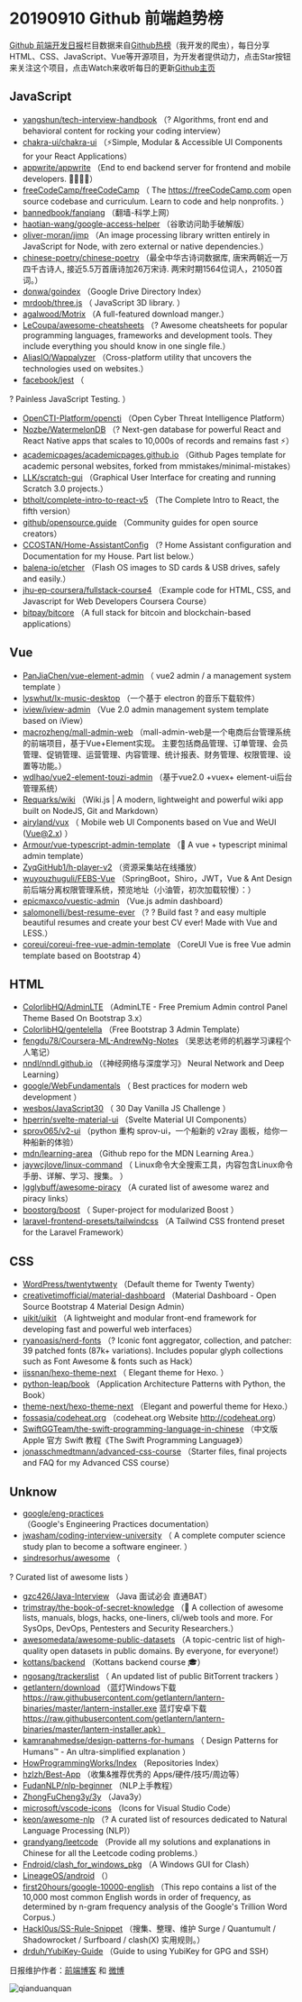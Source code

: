 # 20190910 Github 前端趋势榜

[Github 前端开发日报](https://qdkfweb.cn/c/news)栏目数据来自[Github热榜](https://github.qdkfweb.cn/)（我开发的爬虫），每日分享HTML、CSS、JavaScript、Vue等开源项目，为开发者提供动力，点击Star按钮来关注这个项目，点击Watch来收听每日的更新[Github主页](https://github.com/kujian/githubTrending)
## JavaScript

* [yangshun/tech-interview-handbook](https://github.com/yangshun/tech-interview-handbook) （? Algorithms, front end and behavioral content for rocking your coding interview）
* [chakra-ui/chakra-ui](https://github.com/chakra-ui/chakra-ui) （⚡️Simple, Modular &amp; Accessible UI Components for your React Applications）
* [appwrite/appwrite](https://github.com/appwrite/appwrite) （End to end backend server for frontend and mobile developers. &#x1f469;‍&#x1f4bb;&#x1f468;‍&#x1f4bb;）
* [freeCodeCamp/freeCodeCamp](https://github.com/freeCodeCamp/freeCodeCamp) （
        The <a href="https://freeCodeCamp.com">https://freeCodeCamp.com</a> open source codebase and curriculum. Learn to code and help nonprofits.
      ）
* [bannedbook/fanqiang](https://github.com/bannedbook/fanqiang) （翻墙-科学上网）
* [haotian-wang/google-access-helper](https://github.com/haotian-wang/google-access-helper) （谷歌访问助手破解版）
* [oliver-moran/jimp](https://github.com/oliver-moran/jimp) （An image processing library written entirely in JavaScript for Node, with zero external or native dependencies.）
* [chinese-poetry/chinese-poetry](https://github.com/chinese-poetry/chinese-poetry) （最全中华古诗词数据库, 唐宋两朝近一万四千古诗人, 接近5.5万首唐诗加26万宋诗. 两宋时期1564位词人，21050首词。）
* [donwa/goindex](https://github.com/donwa/goindex) （Google Drive Directory Index）
* [mrdoob/three.js](https://github.com/mrdoob/three.js) （
        JavaScript 3D library.
      ）
* [agalwood/Motrix](https://github.com/agalwood/Motrix) （A full-featured download manger.）
* [LeCoupa/awesome-cheatsheets](https://github.com/LeCoupa/awesome-cheatsheets) （? Awesome cheatsheets for popular programming languages, frameworks and development tools. They include everything you should know in one single file.）
* [AliasIO/Wappalyzer](https://github.com/AliasIO/Wappalyzer) （Cross-platform utility that uncovers the technologies used on websites.）
* [facebook/jest](https://github.com/facebook/jest) （
        
? Painless JavaScript Testing.
      ）
* [OpenCTI-Platform/opencti](https://github.com/OpenCTI-Platform/opencti) （Open Cyber Threat Intelligence Platform）
* [Nozbe/WatermelonDB](https://github.com/Nozbe/WatermelonDB) （? Next-gen database for powerful React and React Native apps that scales to 10,000s of records and remains fast ⚡️）
* [academicpages/academicpages.github.io](https://github.com/academicpages/academicpages.github.io) （Github Pages template for academic personal websites, forked from mmistakes/minimal-mistakes）
* [LLK/scratch-gui](https://github.com/LLK/scratch-gui) （Graphical User Interface for creating and running Scratch 3.0 projects.）
* [btholt/complete-intro-to-react-v5](https://github.com/btholt/complete-intro-to-react-v5) （The Complete Intro to React, the fifth version）
* [github/opensource.guide](https://github.com/github/opensource.guide) （Community guides for open source creators）
* [CCOSTAN/Home-AssistantConfig](https://github.com/CCOSTAN/Home-AssistantConfig) （? Home Assistant configuration and Documentation for my House. Part list below.）
* [balena-io/etcher](https://github.com/balena-io/etcher) （Flash OS images to SD cards &amp; USB drives, safely and easily.）
* [jhu-ep-coursera/fullstack-course4](https://github.com/jhu-ep-coursera/fullstack-course4) （Example code for HTML, CSS, and Javascript for Web Developers Coursera Course）
* [bitpay/bitcore](https://github.com/bitpay/bitcore) （A full stack for bitcoin and blockchain-based applications）

## Vue

* [PanJiaChen/vue-element-admin](https://github.com/PanJiaChen/vue-element-admin) （
        vue2 admin / a management system template
      ）
* [lyswhut/lx-music-desktop](https://github.com/lyswhut/lx-music-desktop) （一个基于 electron 的音乐下载软件）
* [iview/iview-admin](https://github.com/iview/iview-admin) （Vue 2.0 admin management system template based on iView）
* [macrozheng/mall-admin-web](https://github.com/macrozheng/mall-admin-web) （mall-admin-web是一个电商后台管理系统的前端项目，基于Vue+Element实现。 主要包括商品管理、订单管理、会员管理、促销管理、运营管理、内容管理、统计报表、财务管理、权限管理、设置等功能。）
* [wdlhao/vue2-element-touzi-admin](https://github.com/wdlhao/vue2-element-touzi-admin) （基于vue2.0 +vuex+ element-ui后台管理系统）
* [Requarks/wiki](https://github.com/Requarks/wiki) （Wiki.js | A modern, lightweight and powerful wiki app built on NodeJS, Git and Markdown）
* [airyland/vux](https://github.com/airyland/vux) （
        Mobile web UI Components based on Vue and WeUI (Vue@2.x)
      ）
* [Armour/vue-typescript-admin-template](https://github.com/Armour/vue-typescript-admin-template) （&#x1f596; A vue + typescript minimal admin template）
* [ZyqGitHub1/h-player-v2](https://github.com/ZyqGitHub1/h-player-v2) （资源采集站在线播放）
* [wuyouzhuguli/FEBS-Vue](https://github.com/wuyouzhuguli/FEBS-Vue) （SpringBoot，Shiro，JWT，Vue &amp; Ant Design 前后端分离权限管理系统，预览地址（小油管，初次加载较慢）：）
* [epicmaxco/vuestic-admin](https://github.com/epicmaxco/vuestic-admin) （Vue.js admin dashboard）
* [salomonelli/best-resume-ever](https://github.com/salomonelli/best-resume-ever) （? ? Build fast ? and easy multiple beautiful resumes and create your best CV ever! Made with Vue and LESS.）
* [coreui/coreui-free-vue-admin-template](https://github.com/coreui/coreui-free-vue-admin-template) （CoreUI Vue is free Vue admin template based on Bootstrap 4）

## HTML

* [ColorlibHQ/AdminLTE](https://github.com/ColorlibHQ/AdminLTE) （AdminLTE - Free Premium Admin control Panel Theme Based On Bootstrap 3.x）
* [ColorlibHQ/gentelella](https://github.com/ColorlibHQ/gentelella) （Free Bootstrap 3 Admin Template）
* [fengdu78/Coursera-ML-AndrewNg-Notes](https://github.com/fengdu78/Coursera-ML-AndrewNg-Notes) （吴恩达老师的机器学习课程个人笔记）
* [nndl/nndl.github.io](https://github.com/nndl/nndl.github.io) （《神经网络与深度学习》 Neural Network and Deep Learning）
* [google/WebFundamentals](https://github.com/google/WebFundamentals) （
        Best practices for modern web development
      ）
* [wesbos/JavaScript30](https://github.com/wesbos/JavaScript30) （
        30 Day Vanilla JS Challenge
      ）
* [hperrin/svelte-material-ui](https://github.com/hperrin/svelte-material-ui) （Svelte Material UI Components）
* [sprov065/v2-ui](https://github.com/sprov065/v2-ui) （python 重构 sprov-ui，一个船新的 v2ray 面板，给你一种船新的体验）
* [mdn/learning-area](https://github.com/mdn/learning-area) （Github repo for the MDN Learning Area.）
* [jaywcjlove/linux-command](https://github.com/jaywcjlove/linux-command) （
        Linux命令大全搜索工具，内容包含Linux命令手册、详解、学习、搜集。
      ）
* [Igglybuff/awesome-piracy](https://github.com/Igglybuff/awesome-piracy) （A curated list of awesome warez and piracy links）
* [boostorg/boost](https://github.com/boostorg/boost) （
        Super-project for modularized Boost
      ）
* [laravel-frontend-presets/tailwindcss](https://github.com/laravel-frontend-presets/tailwindcss) （A Tailwind CSS frontend preset for the Laravel Framework）

## CSS

* [WordPress/twentytwenty](https://github.com/WordPress/twentytwenty) （Default theme for Twenty Twenty）
* [creativetimofficial/material-dashboard](https://github.com/creativetimofficial/material-dashboard) （Material Dashboard - Open Source Bootstrap 4 Material Design Admin）
* [uikit/uikit](https://github.com/uikit/uikit) （A lightweight and modular front-end framework for developing fast and powerful web interfaces）
* [ryanoasis/nerd-fonts](https://github.com/ryanoasis/nerd-fonts) （? Iconic font aggregator, collection, and patcher: 39 patched fonts (87k+ variations). Includes popular glyph collections such as Font Awesome &amp; fonts such as Hack）
* [iissnan/hexo-theme-next](https://github.com/iissnan/hexo-theme-next) （
        Elegant theme for Hexo. 
      ）
* [python-leap/book](https://github.com/python-leap/book) （Application Architecture Patterns with Python, the Book）
* [theme-next/hexo-theme-next](https://github.com/theme-next/hexo-theme-next) （Elegant and powerful theme for Hexo.）
* [fossasia/codeheat.org](https://github.com/fossasia/codeheat.org) （codeheat.org Website <a href="http://codeheat.org" rel="nofollow">http://codeheat.org</a>）
* [SwiftGGTeam/the-swift-programming-language-in-chinese](https://github.com/SwiftGGTeam/the-swift-programming-language-in-chinese) （中文版 Apple 官方 Swift 教程《The Swift Programming Language》）
* [jonasschmedtmann/advanced-css-course](https://github.com/jonasschmedtmann/advanced-css-course) （Starter files, final projects and FAQ for my Advanced CSS course）

## Unknow

* [google/eng-practices](https://github.com/google/eng-practices) （Google's Engineering Practices documentation）
* [jwasham/coding-interview-university](https://github.com/jwasham/coding-interview-university) （
        A complete computer science study plan to become a software engineer.
      ）
* [sindresorhus/awesome](https://github.com/sindresorhus/awesome) （
        
? Curated list of awesome lists
      ）
* [gzc426/Java-Interview](https://github.com/gzc426/Java-Interview) （Java 面试必会 直通BAT）
* [trimstray/the-book-of-secret-knowledge](https://github.com/trimstray/the-book-of-secret-knowledge) （&#x1f4ab; A collection of awesome lists, manuals, blogs, hacks, one-liners, cli/web tools and more. For SysOps, DevOps, Pentesters and Security Researchers.）
* [awesomedata/awesome-public-datasets](https://github.com/awesomedata/awesome-public-datasets) （A topic-centric list of high-quality open datasets in public domains. By everyone, for everyone!）
* [kottans/backend](https://github.com/kottans/backend) （Kottans backend course &#x1f393;）
* [ngosang/trackerslist](https://github.com/ngosang/trackerslist) （
        An updated list of public BitTorrent trackers
      ）
* [getlantern/download](https://github.com/getlantern/download) （蓝灯Windows下载 https://raw.githubusercontent.com/getlantern/lantern-binaries/master/lantern-installer.exe 蓝灯安卓下载 https://raw.githubusercontent.com/getlantern/lantern-binaries/master/lantern-installer.apk）
* [kamranahmedse/design-patterns-for-humans](https://github.com/kamranahmedse/design-patterns-for-humans) （
        Design Patterns for Humans™ - An ultra-simplified explanation
      ）
* [HowProgrammingWorks/Index](https://github.com/HowProgrammingWorks/Index) （Repositories Index）
* [hzlzh/Best-App](https://github.com/hzlzh/Best-App) （收集&amp;推荐优秀的 Apps/硬件/技巧/周边等）
* [FudanNLP/nlp-beginner](https://github.com/FudanNLP/nlp-beginner) （NLP上手教程）
* [ZhongFuCheng3y/3y](https://github.com/ZhongFuCheng3y/3y) （Java3y）
* [microsoft/vscode-icons](https://github.com/microsoft/vscode-icons) （Icons for Visual Studio Code）
* [keon/awesome-nlp](https://github.com/keon/awesome-nlp) （? A curated list of resources dedicated to Natural Language Processing (NLP)）
* [grandyang/leetcode](https://github.com/grandyang/leetcode) （Provide all my solutions and explanations in Chinese for all the Leetcode coding problems.）
* [Fndroid/clash_for_windows_pkg](https://github.com/Fndroid/clash_for_windows_pkg) （A Windows GUI for Clash）
* [LineageOS/android](https://github.com/LineageOS/android) （）
* [first20hours/google-10000-english](https://github.com/first20hours/google-10000-english) （This repo contains a list of the 10,000 most common English words in order of frequency, as determined by n-gram frequency analysis of the Google's Trillion Word Corpus.）
* [Hackl0us/SS-Rule-Snippet](https://github.com/Hackl0us/SS-Rule-Snippet) （搜集、整理、维护 Surge / Quantumult / Shadowrocket / Surfboard / clash(X) 实用规则。）
* [drduh/YubiKey-Guide](https://github.com/drduh/YubiKey-Guide) （Guide to using YubiKey for GPG and SSH）


日报维护作者：[前端博客](https://qdkfweb.cn/) 和 [微博](https://qdkfweb.cn/go/weibo)

![qianduanquan](https://user-images.githubusercontent.com/3055447/38468989-651132ac-3b80-11e8-8e6b-15122322a9d7.png)